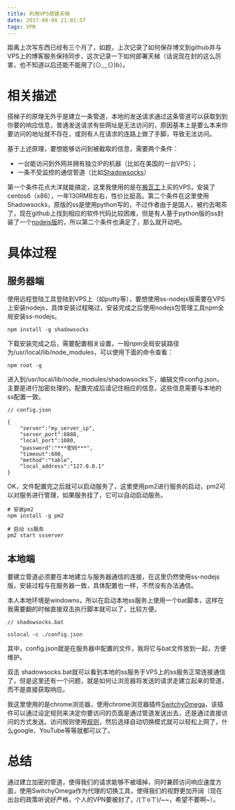 ```yaml
---
title: 利用VPS搭建天梯
date: 2017-08-08 21:01:57
tags: VPN
---
```


距离上次写东西已经有三个月了，如题，上次记录了如何保存博文到github并与VPS上的博客服务保持同步，这次记录一下如何部署天梯（话说现在封的这么厉害，也不知道以后还能不能用了(⊙﹏⊙)b）。

# 相关描述

搭梯子的原理无外乎是建立一条管道，本地的发送请求通过这条管道可以获取到到你要的响应信息，普通发送请求有些网址是无法访问的，原因基本上是要么本来你要访问的地址就不存在，或则有人在请求的连路上做了手脚，导致无法访问。

基于上述原理，要想能够访问到被截取的信息，需要两个条件：
 - 一台能访问到外网并拥有独立IP的机器（比如在美国的一台VPS）；
 - 一条不受监控的通信管道（比如[Shadowsocks](https://github.com/shadowsocks/shadowsocks/wiki)）

第一个条件花点大洋就能搞定，这里我使用的是在[搬瓦工](https://bwh1.net/clientarea.php?action=products)上买的VPS，安装了centos6（x86），一年130RMB左右，性价比挺高。第二个条件在这里使用Shadowsocks，原版的ss是使用python写的，不过作者由于是国人，被约去喝茶了，现在github上找到相应的软件代码比较困难，但是有人基于python版的ss封装了一个[nodejs版](https://github.com/shadowsocks/shadowsocks-nodejs)的，所以第二个条件也满足了，那么就开动吧。

# 具体过程

## 服务器端
使用远程登陆工具登陆到VPS上（如putty等），要想使用ss-nodejs版需要在VPS上安装nodejs，具体安装过程略过，安装完成之后使用nodejs包管理工具npm全局安装ss-nodejs。

```
npm install -g shadowsocks
```

下载安装完成之后，需要配置相关设置，一般npm全局安装路径为/usr/local/lib/node_modules，可以使用下面的命令查看：
```
npm root -g
```
进入到/usr/local/lib/node_modules/shadowsocks下，编辑文件config.json，主要是进行加密处理的。配置完成后请记住相应的信息，这些信息需要与本地的ss配置一致。

```
// config.json

{
    "server":"my_server_ip",
    "server_port":8888,
    "local_port":1080,
    "password":"***密码***",
    "timeout":600,
    "method":"table",
    "local_address":"127.0.0.1"
}

```

OK，文件配置完之后就可以启动服务了，这里使用pm2进行服务的启动，pm2可以对服务进行管理，如果服务挂了，它可以自动启动服务。

```
# 安装pm2
npm install -g pm2

# 启动 ss服务
pm2 start ssserver
```

## 本地端

要建立管道必须要在本地建立与服务器通信的连接，在这里仍然使用ss-nodejs版，安装过程与在服务器一致，具体配置也一样，不然没有办法通信。

本人本地环境是windowns，所以在启动本地ss服务上使用一个bat脚本，这样在我需要翻的时候直接双击执行脚本就可以了，比较方便。

```
// shadowsocks.bat

sslocal -c ./config.json
```
其中，config.json就是在服务器中配置的文件，我将它与bat文件放到一起，方便维护。

双击 shadowsocks.bat就可以看到本地的ss服务于VPS上的ss服务正常连接通信了，但是这里还有一个问题，就是如何让浏览器将发送的请求走建立起来的管道，而不是直接获取响应。

我这里使用的是chrome浏览器，使用chrome浏览器插件[SwitchyOmega](https://switchyomega.com/download.html)，该插件可以通过设定规则来决定你要访问的页面是通过管道发送出去，还是通过直接访问的方式发送。访问规则使用[规则](https://raw.githubusercontent.com/gfwlist/gfwlist/master/gfwlist.txt)，然后选择自动切换模式就可以轻松上网了，什么google、YouTube等等就都可以了。

# 总结

通过建立加密的管道，使得我们的请求能够不被墙掉，同时兼顾访问响应速度方面，使用SwitchyOmega作为代理的切换工具，使得我们的视野更加开阔（现在出台的政策听说好严格，个人的VPN要被封了，/(ㄒoㄒ)/~~，希望不要啊~）。
